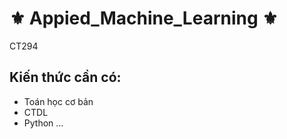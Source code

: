 # ⚜️ Appied_Machine_Learning ⚜️
 CT294
## Kiến thức cần có:
 - Toán học cơ bản
 - CTDL
 - Python
...

